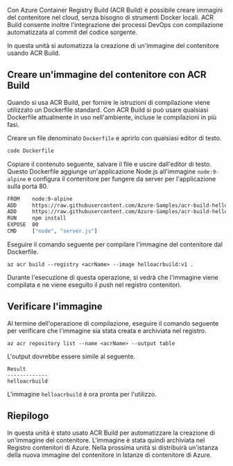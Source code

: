 Con Azure Container Registry Build (ACR Build) è possibile creare immagini del contenitore nel cloud, senza bisogno di strumenti Docker locali. ACR Build consente inoltre l'integrazione dei processi DevOps con compilazione automatizzata al commit del codice sorgente.

In questa unità si automatizza la creazione di un'immagine del contenitore usando ACR Build.

## <a name="create-a-container-image-with-build"></a>Creare un'immagine del contenitore con ACR Build

Quando si usa ACR Build, per fornire le istruzioni di compilazione viene utilizzato un Dockerfile standard. Con ACR Build si può usare qualsiasi Dockerfile attualmente in uso nell'ambiente, incluse le compilazioni in più fasi.

Creare un file denominato `Dockerfile` e aprirlo con qualsiasi editor di testo.

```bash
code Dockerfile
```

Copiare il contenuto seguente, salvare il file e uscire dall'editor di testo. Questo Dockerfile aggiunge un'applicazione Node.js all'immagine `node:9-alpine` e configura il contenitore per fungere da server per l'applicazione sulla porta 80.

```bash
FROM    node:9-alpine
ADD     https://raw.githubusercontent.com/Azure-Samples/acr-build-helloworld-node/master/package.json /
ADD     https://raw.githubusercontent.com/Azure-Samples/acr-build-helloworld-node/master/server.js /
RUN     npm install
EXPOSE  80
CMD     ["node", "server.js"]
```

Eseguire il comando seguente per compilare l'immagine del contenitore dal Dockerfile.

```azurecli
az acr build --registry <acrName> --image helloacrbuild:v1 .
```

Durante l'esecuzione di questa operazione, si vedrà che l'immagine viene compilata e ne viene eseguito il push nel registro contenitori.

## <a name="verify-the-image"></a>Verificare l'immagine

Al termine dell'operazione di compilazione, eseguire il comando seguente per verificare che l'immagine sia stata creata e archiviata nel registro.

```azurecli
az acr repository list --name <acrName> --output table
```

L'output dovrebbe essere simile al seguente.

```console
Result
-------------
helloacrbuild
```

L'immagine `helloacrbuild` è ora pronta per l'utilizzo.

## <a name="summary"></a>Riepilogo

In questa unità è stato usato ACR Build per automatizzare la creazione di un'immagine del contenitore. L'immagine è stata quindi archiviata nel Registro contenitori di Azure. Nella prossima unità si distribuirà un'istanza della nuova immagine del contenitore in Istanze di contenitore di Azure.